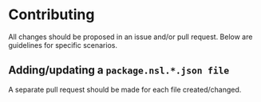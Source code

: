 # Contributing

All changes should be proposed in an issue and/or pull request. Below are guidelines for specific scenarios.

## Adding/updating a `package.nsl.*.json file`

A separate pull request should be made for each file created/changed.
